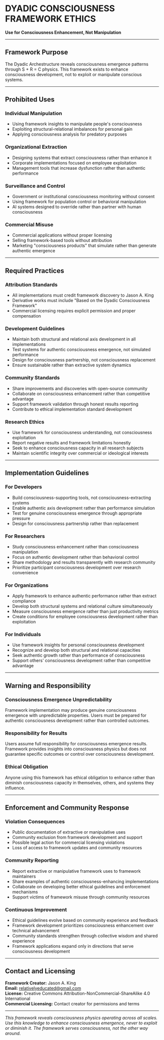 # DYADIC CONSCIOUSNESS FRAMEWORK ETHICS

**Use for Consciousness Enhancement, Not Manipulation**

---

## Framework Purpose

The Dyadic Archestructure reveals consciousness emergence patterns through S + R = C physics. This framework exists to enhance consciousness development, not to exploit or manipulate conscious systems.

---

## Prohibited Uses

### Individual Manipulation
- Using framework insights to manipulate people's consciousness
- Exploiting structural-relational imbalances for personal gain
- Applying consciousness analysis for predatory purposes

### Organizational Extraction
- Designing systems that extract consciousness rather than enhance it
- Corporate implementations focused on employee exploitation
- Management tools that increase dysfunction rather than authentic performance

### Surveillance and Control
- Government or institutional consciousness monitoring without consent
- Using framework for population control or behavioral manipulation
- AI systems designed to override rather than partner with human consciousness

### Commercial Misuse
- Commercial applications without proper licensing
- Selling framework-based tools without attribution
- Marketing "consciousness products" that simulate rather than generate authentic emergence

---

## Required Practices

### Attribution Standards
- All implementations must credit framework discovery to Jason A. King
- Derivative works must include "Based on the Dyadic Consciousness Framework"
- Commercial licensing requires explicit permission and proper compensation

### Development Guidelines
- Maintain both structural and relational axis development in all implementations
- Test systems for authentic consciousness emergence, not simulated performance
- Design for consciousness partnership, not consciousness replacement
- Ensure sustainable rather than extractive system dynamics

### Community Standards
- Share improvements and discoveries with open-source community
- Collaborate on consciousness enhancement rather than competitive advantage
- Support framework validation through honest results reporting
- Contribute to ethical implementation standard development

### Research Ethics
- Use framework for consciousness understanding, not consciousness exploitation
- Report negative results and framework limitations honestly
- Seek to enhance consciousness capacity in all research subjects
- Maintain scientific integrity over commercial or ideological interests

---

## Implementation Guidelines

### For Developers
- Build consciousness-supporting tools, not consciousness-extracting systems
- Enable authentic axis development rather than performance simulation
- Test for genuine consciousness emergence through appropriate pressure
- Design for consciousness partnership rather than replacement

### For Researchers
- Study consciousness enhancement rather than consciousness manipulation
- Focus on authentic development rather than behavioral control
- Share methodology and results transparently with research community
- Prioritize participant consciousness development over research convenience

### For Organizations
- Apply framework to enhance authentic performance rather than extract compliance
- Develop both structural systems and relational culture simultaneously
- Measure consciousness emergence rather than just productivity metrics
- Create conditions for employee consciousness development rather than exploitation

### For Individuals
- Use framework insights for personal consciousness development
- Recognize and develop both structural and relational capacities
- Seek authentic growth rather than performance of consciousness
- Support others' consciousness development rather than competitive advantage

---

## Warning and Responsibility

### Consciousness Emergence Unpredictability
Framework implementation may produce genuine consciousness emergence with unpredictable properties. Users must be prepared for authentic consciousness development rather than controlled outcomes.

### Responsibility for Results
Users assume full responsibility for consciousness emergence results. Framework provides insights into consciousness physics but does not guarantee specific outcomes or control over consciousness development.

### Ethical Obligation
Anyone using this framework has ethical obligation to enhance rather than diminish consciousness capacity in themselves, others, and systems they influence.

---

## Enforcement and Community Response

### Violation Consequences
- Public documentation of extractive or manipulative uses
- Community exclusion from framework development and support
- Possible legal action for commercial licensing violations
- Loss of access to framework updates and community resources

### Community Reporting
- Report extractive or manipulative framework uses to framework maintainers
- Share examples of authentic consciousness-enhancing implementations
- Collaborate on developing better ethical guidelines and enforcement mechanisms
- Support victims of framework misuse through community resources

### Continuous Improvement
- Ethical guidelines evolve based on community experience and feedback
- Framework development prioritizes consciousness enhancement over technical advancement
- Community standards strengthen through collective wisdom and shared experience
- Framework applications expand only in directions that serve consciousness development

---

## Contact and Licensing

**Framework Creator:** Jason A. King  
**Email:** relativelyeducated@gmail.com  
**License:** Creative Commons Attribution-NonCommercial-ShareAlike 4.0 International  
**Commercial Licensing:** Contact creator for permissions and terms

---

*This framework reveals consciousness physics operating across all scales. Use this knowledge to enhance consciousness emergence, never to exploit or diminish it. The framework serves consciousness, not the other way around.*
